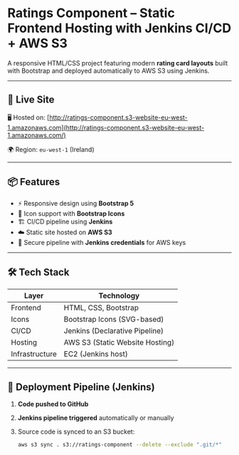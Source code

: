 # Ratings Component – Static Frontend Hosting with Jenkins CI/CD + AWS S3

A responsive HTML/CSS project featuring modern **rating card layouts** built with Bootstrap and deployed automatically to AWS S3 using Jenkins.

---

## 🚀 Live Site

🖥️ Hosted on: [http://ratings-component.s3-website-eu-west-1.amazonaws.com](http://ratings-component.s3-website-eu-west-1.amazonaws.com/)

🌍 Region: `eu-west-1` (Ireland)

---

## 📦 Features

- ⚡️ Responsive design using **Bootstrap 5**
- 🎨 Icon support with **Bootstrap Icons**
- 🏗️ CI/CD pipeline using **Jenkins**
- ☁️ Static site hosted on **AWS S3**
- 🔐 Secure pipeline with **Jenkins credentials** for AWS keys

---

## 🛠️ Tech Stack

| Layer          | Technology                      |
| -------------- | ------------------------------- |
| Frontend       | HTML, CSS, Bootstrap            |
| Icons          | Bootstrap Icons (SVG-based)     |
| CI/CD          | Jenkins (Declarative Pipeline)  |
| Hosting        | AWS S3 (Static Website Hosting) |
| Infrastructure | EC2 (Jenkins host)              |

---

## 🔄 Deployment Pipeline (Jenkins)

1. **Code pushed to GitHub**
2. **Jenkins pipeline triggered** automatically or manually
3. Source code is synced to an S3 bucket:

   ```bash
   aws s3 sync . s3://ratings-component --delete --exclude ".git/*"

   ```
